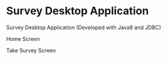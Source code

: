 # Survey Desktop Application

Survey Desktop Application (Developed with Java8 and JDBC)

Home Screen




Take Survey Screen
